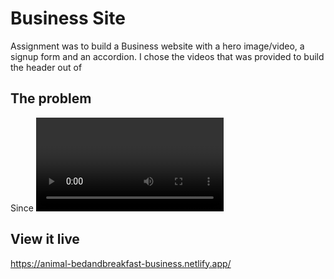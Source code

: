 # Business Site

Assignment was to build a Business website with a hero image/video, a signup form and an accordion. I chose the videos that was provided to build the header out of

## The problem

Since <video> tag doesnt support different source files in the HTML tag, I had to use display:none property and different video elements to make sure the right one was used. Used object-fit: cover to crop the video while shrinking the page. Form and accordion is also responsive.

## View it live

https://animal-bedandbreakfast-business.netlify.app/

